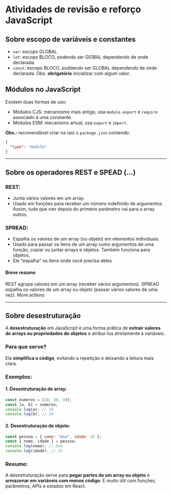 # Atividades de revisão e reforço JavaScript

## Sobre escopo de variáveis e constantes

- `var`: escopo GLOBAL
- `let`: escopo BLOCO, podendo ser GlOBAL dependendo de onde declarada.
- `const`: escopo BLOCO, poddendo ser GLOBAL dependendo de onde declarada. Obs: **obrigatório** inicializar com algum valor.

## Módulos no JavaScript

Existem duas formas de uso:

- Módulos CJS: mecanosmo mais antigo, usa `module.export` e `require` associado à uma constante.
- Módulos ESM: mecanismo artual, usa `export` e `import`.

**Obs.:** recomendável criar na raiz o `packege.json` contendo:

```json
{
  "type": "module"
}
```

---

## Sobre os operadores REST e SPEAD (...)

### REST:

- Junta vários valores em um array.
- Usado em funções para receber um número indefinido de argumentos. Assim, tudo que vier depois do primeiro parâmetro vai para o array outros

### SPREAD:

- Espalha os valores de um array (ou objeto) em elementos individuais.
- Usado para passar os itens de um array como argumentos de uma função, copiar ou juntar arrays e objetos.
  Também funciona para objetos.
- Ele "espalha" os itens onde você precisa deles

#### Breve resumo

REST agrupa valores em um array (receber vários argumentos).
SPREAD espalha os valores de um array ou objeto (passar vários valores de uma vez).
More actions

---

## Sobre desestruturação

A **desestruturação** em JavaScript é uma forma prática de **extrair valores de arrays ou propriedades de objetos** e atribuí-los diretamente a variáveis.

### Para que serve?

Ela **simplifica o código**, evitando a repetição e deixando a leitura mais clara.

### Exemplos:

#### 1. Desestruturação de array:

```js
const numeros = [10, 20, 30];
const [a, b] = numeros;
console.log(a); // 10
console.log(b); // 20
```

#### 2. Desestruturação de objeto:

```js
const pessoa = { nome: "Ana", idade: 25 };
const { nome, idade } = pessoa;
console.log(nome); // Ana
console.log(idade); // 25
```

### Resumo:

A desestruturação serve para **pegar partes de um array ou objeto** e **armazenar em variáveis com menos código**. É muito útil com funções, parâmetros, APIs e estados em React.
